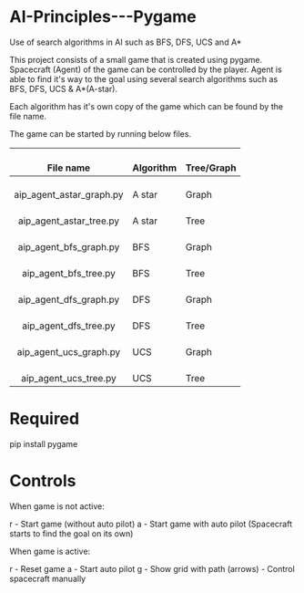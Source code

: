 # AI-Principles---Pygame

Use of search algorithms in AI such as BFS, DFS, UCS and A\*

This project consists of a small game that is created using pygame. Spacecraft (Agent) of the game can be controlled by the player. Agent is able to find it's way to the goal using several search algorithms such as BFS, DFS, UCS & A*(A-star).

Each algorithm has it's own copy of the game which can be found by the file name.

The game can be started by running below files.

|            <br>**File name**       	|    <br>**Algorithm** 	|    <br>**Tree/Graph**	|
|:----------------------------------:	|---------------------	|----------------------	|
|    <br>aip_agent_astar_graph.py    	|    <br>A star       	|    <br>Graph         	|
|    <br>aip_agent_astar_tree.py     	|    <br>A star       	|    <br>Tree          	|
|    <br>aip_agent_bfs_graph.py      	|    <br>BFS          	|    <br>Graph         	|
|    <br>aip_agent_bfs_tree.py       	|    <br>BFS          	|    <br>Tree          	|
|    <br>aip_agent_dfs_graph.py      	|    <br>DFS          	|    <br>Graph         	|
|    <br>aip_agent_dfs_tree.py       	|    <br>DFS          	|    <br>Tree          	|
|    <br>aip_agent_ucs_graph.py      	|    <br>UCS          	|    <br>Graph         	|
|    <br>aip_agent_ucs_tree.py       	|    <br>UCS          	|    <br>Tree          	|


# Required

pip install pygame

# Controls

When game is not active:

r - Start game (without auto pilot)
a - Start game with auto pilot (Spacecraft starts to find the goal on its own)

When game is active:

r - Reset game
a - Start auto pilot
g - Show grid with path
(arrows) - Control spacecraft manually
